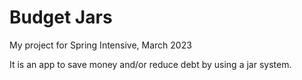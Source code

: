 # Budget Jars

My project for Spring Intensive, March 2023

It is an app to save money and/or reduce debt by using a jar system.